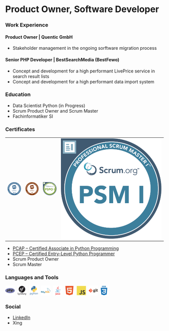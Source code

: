 # Product Owner, Software Developer

### Work Experience
#### Product Owner | Quentic GmbH
- Stakeholder management in the ongoing sorftware migration process

#### Senior PHP Developer | BestSearchMedia (BestFewo)
- Concept and development for a high performant LivePrice service in search result lists
- Concept and development for a high performant data import system

### Education
- Data Scientist Python (in Progress)
- Scrum Product Owner and Scrum Master
- Fachinformatiker SI

### Certificates

<table>
  <tr>
    <td>
      <a href="https://verify.openedg.org/?id=2rHu.qR6p.NFQi">
        <img src="assets/img/badges/pcap.png" alt="Logo: PCAP – Certified Associate in Python Programming" title="Visit OpenEDG" class="cert-logo">
      </a>
    </td>
    <td>
      <a href="https://verify.openedg.org/?id=t4m7.SRca.z3MD">
        <img src="assets/img/badges/pcep.png" alt="Logo: PCEP – Certified Entry-Level Python Programmer" title="Visit OpenEDG" class="cert-logo">
      </a>
    </td>
    <td>
      <a href="https://verify.openedg.org/?id=t4m7.SRca.z3MD">
        <img src="assets/img/badges/pspo1.png" alt="Logo: Professional Scrum Product Owner™ I (PSPO I)" title="Visit Credly.com" class="cert-logo">
      </a>
    </td>
    <td>
      <a href="https://verify.openedg.org/?id=t4m7.SRca.z3MD">
        <img src="assets/img/badges/psm1.png" alt="Logo: Professional Scrum Master™ I (PSM I)" title="Visit Credly.com" class="cert-logo">
      </a>
    </td>
  </tr>
</table>

- [PCAP – Certified Associate in Python Programming](https://verify.openedg.org/?id=2rHu.qR6p.NFQi)
- [PCEP – Certified Entry-Level Python Programmer](https://verify.openedg.org/?id=t4m7.SRca.z3MD)
- Scrum Product Owner
- Scrum Master

### Languages and Tools
<div>
  <img src="https://github.com/devicons/devicon/blob/master/icons/php/php-original.svg" title="PHP" alt="React" width="30" height="30"/>&nbsp;
  <img src="https://github.com/devicons/devicon/blob/master/icons/symfony/symfony-original-wordmark.svg" title="Symfony" alt="React" width="30" height="30"/>&nbsp;
  <img src="https://github.com/devicons/devicon/blob/master/icons/python/python-original-wordmark.svg" title="Python" alt="Spring" width="30" height="30"/>&nbsp;
  <img src="https://github.com/devicons/devicon/blob/master/icons/mysql/mysql-original-wordmark.svg" title="MySQL"  alt="MySQL" width="30" height="30"/>&nbsp;
  <img src="https://github.com/devicons/devicon/blob/master/icons/java/java-original-wordmark.svg" title="Java" alt="Java" width="30" height="30"/>&nbsp;
  <img src="https://github.com/devicons/devicon/blob/master/icons/html5/html5-original.svg" title="HTML5" alt="HTML" width="30" height="30"/>&nbsp;
  <img src="https://github.com/devicons/devicon/blob/master/icons/javascript/javascript-original.svg" title="JavaScript" alt="JavaScript" width="30" height="30"/>&nbsp;
  <img src="https://github.com/devicons/devicon/blob/master/icons/git/git-original-wordmark.svg" title="Git" alt="Git" width="30" height="30"/>
  <img src="https://github.com/devicons/devicon/blob/master/icons/css3/css3-plain-wordmark.svg"  title="CSS3" alt="CSS" width="30" height="30"/>&nbsp;
</div>

### Social
  - [LinkedIn](https://www.linkedin.com/in/danielbarty/)
  - Xing






[twitter]: https://twitter.com/joshmadakor
[youtube]: https://www.youtube.com/c/joshmadakor
[instagram]: https://www.instagram.com/joshmadakor/
[linkedin]: https://linkedin.com/in/joshmadakor

